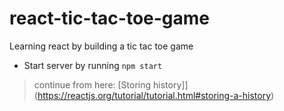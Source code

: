 # react-tic-tac-toe-game
Learning react by building a tic tac toe game

-  Start server by running `npm start`



> continue from here: [Storing history]](https://reactjs.org/tutorial/tutorial.html#storing-a-history)

